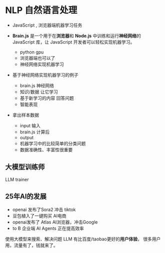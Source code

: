 # NLP 自然语言处理

- JavaScript , 浏览器端机器学习任务
- **Brain.js** 是一个用于在**浏览器**和 **Node.js** 中训练和运行**神经网络**的 JavaScript 库，让 JavaScript 开发者可以轻松实现机器学习。
  - python gpu 
  - 浏览器端也可以了
  - 神经网络实现机器学习

- 基于神经网络实现机器学习的例子
   - brain.js 神经网络
   - 知识/数据 让它学习
   - 基于新学习的内容 回答问题
   - 智能表现
- 拿出样本数据  
   - input 输入
   - brain.js 计算后
   - output 
   - 机器学习中的比较简单的分类问题
   - 数据准确性、丰富性很重要

## 大模型训练师
   LLM trainer 

## 25年AI的发展
- openai 发布了Sora2 冲击 tiktok
- 豆包植入了一键购买 AI电商
- openai发布了 Atlas AI浏览器，冲击Google 
- to B 企业端 AI Agents 正在提高效率

使用大模型来搜索、解决问题 LLM 有比百度/taobao更好的**用户体验**，
很多用户用，流量有了，钱就来了。